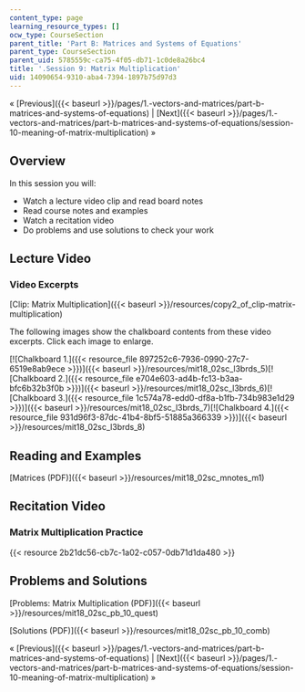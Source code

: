 ```yaml
---
content_type: page
learning_resource_types: []
ocw_type: CourseSection
parent_title: 'Part B: Matrices and Systems of Equations'
parent_type: CourseSection
parent_uid: 5785559c-ca75-4f05-db71-1c0de8a26bc4
title: '.Session 9: Matrix Multiplication'
uid: 14090654-9310-aba4-7394-1897b75d97d3
---
```


« [Previous]({{< baseurl >}}/pages/1.-vectors-and-matrices/part-b-matrices-and-systems-of-equations) | [Next]({{< baseurl >}}/pages/1.-vectors-and-matrices/part-b-matrices-and-systems-of-equations/session-10-meaning-of-matrix-multiplication) »

Overview
--------

In this session you will:

*   Watch a lecture video clip and read board notes
*   Read course notes and examples
*   Watch a recitation video
*   Do problems and use solutions to check your work

Lecture Video
-------------

### Video Excerpts

[Clip: Matrix Multiplication]({{< baseurl >}}/resources/copy2_of_clip-matrix-multiplication)

The following images show the chalkboard contents from these video excerpts. Click each image to enlarge.

[![Chalkboard 1.]({{< resource_file 897252c6-7936-0990-27c7-6519e8ab9ece >}})]({{< baseurl >}}/resources/mit18_02sc_l3brds_5)[![Chalkboard 2.]({{< resource_file e704e603-ad4b-fc13-b3aa-bfc6b32b3f0b >}})]({{< baseurl >}}/resources/mit18_02sc_l3brds_6)[![Chalkboard 3.]({{< resource_file 1c574a78-edd0-df8a-b1fb-734b983e1d29 >}})]({{< baseurl >}}/resources/mit18_02sc_l3brds_7)[![Chalkboard 4.]({{< resource_file 931d96f3-87dc-41b4-8bf5-51885a366339 >}})]({{< baseurl >}}/resources/mit18_02sc_l3brds_8)

Reading and Examples
--------------------

[Matrices (PDF)]({{< baseurl >}}/resources/mit18_02sc_mnotes_m1)

Recitation Video
----------------

### Matrix Multiplication Practice

{{< resource 2b21dc56-cb7c-1a02-c057-0db71d1da480 >}}

Problems and Solutions
----------------------

[Problems: Matrix Multiplication (PDF)]({{< baseurl >}}/resources/mit18_02sc_pb_10_quest)

[Solutions (PDF)]({{< baseurl >}}/resources/mit18_02sc_pb_10_comb)

« [Previous]({{< baseurl >}}/pages/1.-vectors-and-matrices/part-b-matrices-and-systems-of-equations) | [Next]({{< baseurl >}}/pages/1.-vectors-and-matrices/part-b-matrices-and-systems-of-equations/session-10-meaning-of-matrix-multiplication) »